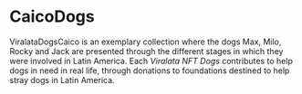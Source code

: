 # CaicoDogs
ViralataDogsCaico is an exemplary collection where the dogs Max, Milo, Rocky and Jack are presented through the different stages in which they were involved in Latin America. Each *Viralata NFT Dogs* contributes to help dogs in need in real life, through donations to foundations destined to help stray dogs in Latin America.
